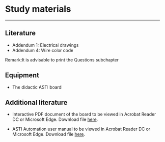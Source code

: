 # Study materials
_____________________________________
## Literature
* Addendum 1: Electrical drawings
* Addendum 4: Wire color code

Remark:It is advisable to print the Questions subchapter

## Equipment
* The didactic ASTI board

## Additional literature

*  Interactive PDF document of the board to be viewed in Acrobat Reader DC or Microsoft Edge. Download file <a href="./Ex01/Documents/InteractiveBoardV1.pdf">here</a>.</p>

  </details><!-- Empty line after this one needed, do not delete! -->

*  ASTI Automation user manual to be viewed in Acrobat Reader DC or Microsoft Edge. Download file <a href="./Ex01/Documents/ASTI_User_Manual.pdf">here</a>.</p>

    </details><!-- Empty line after this one needed, do not delete! -->
